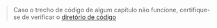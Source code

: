 > Caso o trecho de código de algum capítulo não funcione, certifique-se de verificar o [diretório de código](https://github.com/ishtms/learn-nodejs-hard-way/tree/master/code)